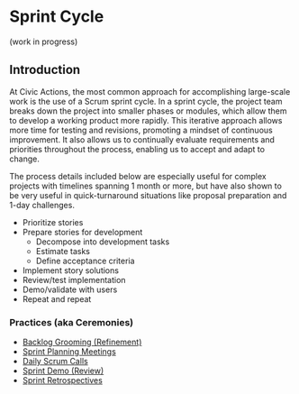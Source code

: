# Sprint Cycle

(work in progress)

## Introduction

At Civic Actions, the most common approach for accomplishing large-scale work is the use of a Scrum sprint cycle. In a sprint cycle, the project team breaks down the project into smaller phases or modules, which allow them to develop a working product more rapidly. This iterative approach allows more time for testing and revisions, promoting a mindset of continuous improvement. It also allows us to continually evaluate requirements and priorities throughout the process, enabling us to accept and adapt to change.

The process details included below are especially useful for complex projects with timelines spanning 1 month or more, but have also shown to be very useful in quick-turnaround situations like proposal preparation and 1-day challenges.

* Prioritize stories
* Prepare stories for development
    * Decompose into development tasks
    * Estimate tasks
    * Define acceptance criteria
* Implement story solutions
* Review/test implementation
* Demo/validate with users
* Repeat and repeat

### Practices (aka Ceremonies)

* [Backlog Grooming (Refinement)](practices/backlog-grooming.md)
* [Sprint Planning Meetings](practices/sprint-planning-meetings.md)
* [Daily Scrum Calls](practices/daily-scrum-calls.md)
* [Sprint Demo (Review)](practices/sprint-demo.md)
* [Sprint Retrospectives](practices/sprint-retrospectives.md)
